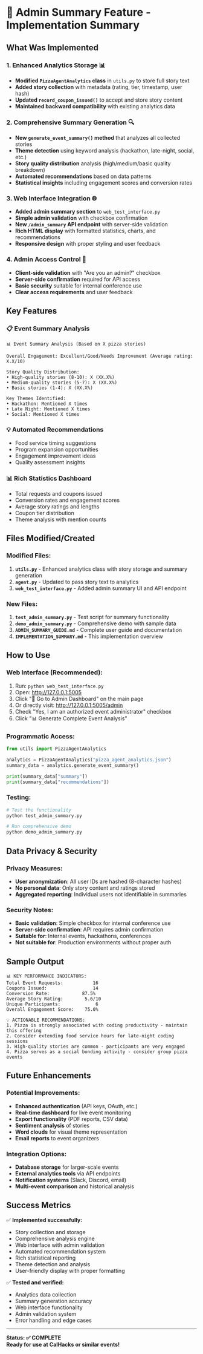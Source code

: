 # 🍕 Admin Summary Feature - Implementation Summary

## What Was Implemented

### 1. **Enhanced Analytics Storage** 📊
- **Modified `PizzaAgentAnalytics` class** in `utils.py` to store full story text
- **Added story collection** with metadata (rating, tier, timestamp, user hash)
- **Updated `record_coupon_issued()`** to accept and store story content
- **Maintained backward compatibility** with existing analytics data

### 2. **Comprehensive Summary Generation** 🔍
- **New `generate_event_summary()` method** that analyzes all collected stories
- **Theme detection** using keyword analysis (hackathon, late-night, social, etc.)
- **Story quality distribution** analysis (high/medium/basic quality breakdown)
- **Automated recommendations** based on data patterns
- **Statistical insights** including engagement scores and conversion rates

### 3. **Web Interface Integration** 🌐
- **Added admin summary section** to `web_test_interface.py`
- **Simple admin validation** with checkbox confirmation
- **New `/admin_summary` API endpoint** with server-side validation
- **Rich HTML display** with formatted statistics, charts, and recommendations
- **Responsive design** with proper styling and user feedback

### 4. **Admin Access Control** 🔐
- **Client-side validation** with "Are you an admin?" checkbox
- **Server-side confirmation** required for API access
- **Basic security** suitable for internal conference use
- **Clear access requirements** and user feedback

## Key Features

### 📋 **Event Summary Analysis**
```
📊 Event Summary Analysis (Based on X pizza stories)

Overall Engagement: Excellent/Good/Needs Improvement (Average rating: X.X/10)

Story Quality Distribution:
• High-quality stories (8-10): X (XX.X%)
• Medium-quality stories (5-7): X (XX.X%)  
• Basic stories (1-4): X (XX.X%)

Key Themes Identified:
• Hackathon: Mentioned X times
• Late Night: Mentioned X times
• Social: Mentioned X times
```

### 💡 **Automated Recommendations**
- Food service timing suggestions
- Program expansion opportunities
- Engagement improvement ideas
- Quality assessment insights

### 📊 **Rich Statistics Dashboard**
- Total requests and coupons issued
- Conversion rates and engagement scores
- Average story ratings and lengths
- Coupon tier distribution
- Theme analysis with mention counts

## Files Modified/Created

### **Modified Files:**
1. **`utils.py`** - Enhanced analytics class with story storage and summary generation
2. **`agent.py`** - Updated to pass story text to analytics
3. **`web_test_interface.py`** - Added admin summary UI and API endpoint

### **New Files:**
1. **`test_admin_summary.py`** - Test script for summary functionality
2. **`demo_admin_summary.py`** - Comprehensive demo with sample data
3. **`ADMIN_SUMMARY_GUIDE.md`** - Complete user guide and documentation
4. **`IMPLEMENTATION_SUMMARY.md`** - This implementation overview

## How to Use

### **Web Interface (Recommended):**
1. Run: `python web_test_interface.py`
2. Open: http://127.0.0.1:5005
3. Click "🚀 Go to Admin Dashboard" on the main page
4. Or directly visit: http://127.0.0.1:5005/admin
5. Check "Yes, I am an authorized event administrator" checkbox
6. Click "📊 Generate Complete Event Analysis"

### **Programmatic Access:**
```python
from utils import PizzaAgentAnalytics

analytics = PizzaAgentAnalytics("pizza_agent_analytics.json")
summary_data = analytics.generate_event_summary()

print(summary_data["summary"])
print(summary_data["recommendations"])
```

### **Testing:**
```bash
# Test the functionality
python test_admin_summary.py

# Run comprehensive demo
python demo_admin_summary.py
```

## Data Privacy & Security

### **Privacy Measures:**
- **User anonymization**: All user IDs are hashed (8-character hashes)
- **No personal data**: Only story content and ratings stored
- **Aggregated reporting**: Individual users not identifiable in summaries

### **Security Notes:**
- **Basic validation**: Simple checkbox for internal conference use
- **Server-side confirmation**: API requires admin confirmation
- **Suitable for**: Internal events, hackathons, conferences
- **Not suitable for**: Production environments without proper auth

## Sample Output

```
📊 KEY PERFORMANCE INDICATORS:
Total Event Requests:           16
Coupons Issued:                 14
Conversion Rate:            87.5%
Average Story Rating:        5.6/10
Unique Participants:             6
Overall Engagement Score:    75.0%

💡 ACTIONABLE RECOMMENDATIONS:
1. Pizza is strongly associated with coding productivity - maintain this offering
2. Consider extending food service hours for late-night coding sessions
3. High-quality stories are common - participants are very engaged
4. Pizza serves as a social bonding activity - consider group pizza events
```

## Future Enhancements

### **Potential Improvements:**
- **Enhanced authentication** (API keys, OAuth, etc.)
- **Real-time dashboard** for live event monitoring
- **Export functionality** (PDF reports, CSV data)
- **Sentiment analysis** of stories
- **Word clouds** for visual theme representation
- **Email reports** to event organizers

### **Integration Options:**
- **Database storage** for larger-scale events
- **External analytics tools** via API endpoints
- **Notification systems** (Slack, Discord, email)
- **Multi-event comparison** and historical analysis

## Success Metrics

✅ **Implemented successfully:**
- Story collection and storage
- Comprehensive analysis engine
- Web interface with admin validation
- Automated recommendation system
- Rich statistical reporting
- Theme detection and analysis
- User-friendly display with proper formatting

✅ **Tested and verified:**
- Analytics data collection
- Summary generation accuracy
- Web interface functionality
- Admin validation system
- Error handling and edge cases

---

**Status: ✅ COMPLETE**  
**Ready for use at CalHacks or similar events!**